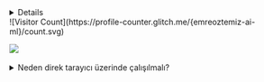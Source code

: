  <details> Visitor's Count 👀  </details>
![Visitor Count](https://profile-counter.glitch.me/{emreoztemiz-ai-ml}/count.svg)

![](https://avatars.githubusercontent.com/u/178294790?v=4)
 
 <details><summary>Neden direk tarayıcı üzerinde çalışılmalı?</summary>
- 1- Daha az yer kaplar.
- 2- Daha az izin istenildiği için daha güvenlidir.
- 3- Herhangi üçüncü taraf bir uygulama yüklemek gerekmez, daha kullanışlıdır.
- 4- Mikro işlemlerde uygulama açılış ekranı açılana kadar işleminiz bitmiş olur. Daha seridir.

  <details><summary>Why work directly on the browser?</summary>
- 1- It takes up less space.
- 2- It is more secure as fewer permissions are required.
- 3- There is no need to install any third-party application, it is more convenient.
- 4- In micro transactions, your transaction is finished until the application splash screen opens. It is faster.

# Targets
- <details><summary>Providing both visual and audible notification of the result </summary>
- - <details><summary>By creating a data set that can provide more detail in certain areas and integrating it into devices that can use cameras and deep learning reciprocity, to produce the appropriate material with an easy-to-use design for visually impaired friends and babies of learning age .</summary>
- <details><summary>Using this structure in the local repository in conjunction with other projects on Flutter, with a dataset that learns and draws conclusions based on people's usage</summary>



# App Video Preview
 <details><summary></summary>



https://github.com/user-attachments/assets/a0fff4ea-8e38-43f8-87be-fff6bd070353


# Thankful

![image](https://raw.githubusercontent.com/emreoztemiz-ai-ml/Running-contexts-without-needing-a-Mobile-App/main/Thankful.jpeg)


